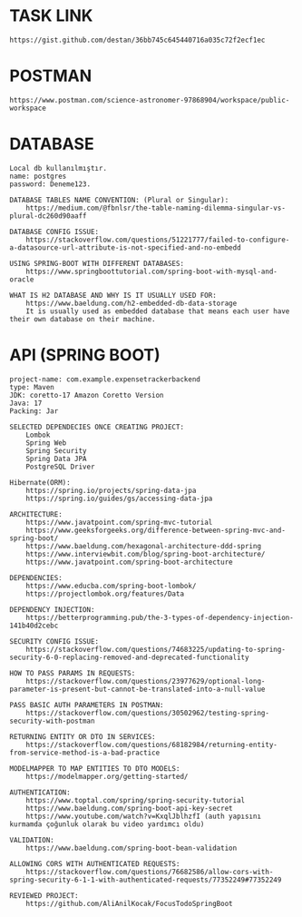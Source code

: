 ﻿# TASK LINK
    https://gist.github.com/destan/36bb745c645440716a035c72f2ecf1ec

# POSTMAN
    https://www.postman.com/science-astronomer-97868904/workspace/public-workspace

# DATABASE

	Local db kullanılmıştır.
	name: postgres
	password: Deneme123.

	DATABASE TABLES NAME CONVENTION: (Plural or Singular):
		https://medium.com/@fbnlsr/the-table-naming-dilemma-singular-vs-plural-dc260d90aaff

	DATABASE CONFIG ISSUE:
		https://stackoverflow.com/questions/51221777/failed-to-configure-a-datasource-url-attribute-is-not-specified-and-no-embedd

	USING SPRING-BOOT WITH DIFFERENT DATABASES:
		https://www.springboottutorial.com/spring-boot-with-mysql-and-oracle

    WHAT IS H2 DATABASE AND WHY IS IT USUALLY USED FOR:
        https://www.baeldung.com/h2-embedded-db-data-storage
        It is usually used as embedded database that means each user have their own database on their machine.

# API (SPRING BOOT)
	project-name: com.example.expensetrackerbackend
	type: Maven
	JDK: coretto-17 Amazon Coretto Version
	Java: 17
	Packing: Jar

	SELECTED DEPENDECIES ONCE CREATING PROJECT:
		Lombok
		Spring Web
		Spring Security
		Spring Data JPA
		PostgreSQL Driver

	Hibernate(ORM):
		https://spring.io/projects/spring-data-jpa
		https://spring.io/guides/gs/accessing-data-jpa

	ARCHITECTURE:
		https://www.javatpoint.com/spring-mvc-tutorial
		https://www.geeksforgeeks.org/difference-between-spring-mvc-and-spring-boot/
		https://www.baeldung.com/hexagonal-architecture-ddd-spring
		https://www.interviewbit.com/blog/spring-boot-architecture/
		https://www.javatpoint.com/spring-boot-architecture
	
	DEPENDENCIES:
		https://www.educba.com/spring-boot-lombok/
		https://projectlombok.org/features/Data
	
	DEPENDENCY INJECTION:
		https://betterprogramming.pub/the-3-types-of-dependency-injection-141b40d2cebc

	SECURITY CONFIG ISSUE:
		https://stackoverflow.com/questions/74683225/updating-to-spring-security-6-0-replacing-removed-and-deprecated-functionality
	
	HOW TO PASS PARAMS IN REQUESTS:
		https://stackoverflow.com/questions/23977629/optional-long-parameter-is-present-but-cannot-be-translated-into-a-null-value

	PASS BASIC AUTH PARAMETERS IN POSTMAN:
		https://stackoverflow.com/questions/30502962/testing-spring-security-with-postman

	RETURNING ENTITY OR DTO IN SERVICES:
		https://stackoverflow.com/questions/68182984/returning-entity-from-service-method-is-a-bad-practice

	MODELMAPPER TO MAP ENTITIES TO DTO MODELS:
		https://modelmapper.org/getting-started/

	AUTHENTICATION:
		https://www.toptal.com/spring/spring-security-tutorial
		https://www.baeldung.com/spring-boot-api-key-secret
		https://www.youtube.com/watch?v=KxqlJblhzfI (auth yapısını kurmamda çoğunluk olarak bu video yardımcı oldu)
	
	VALIDATION:
		https://www.baeldung.com/spring-boot-bean-validation
	
	ALLOWING CORS WITH AUTHENTICATED REQUESTS:
		https://stackoverflow.com/questions/76682586/allow-cors-with-spring-security-6-1-1-with-authenticated-requests/77352249#77352249
		
	REVIEWED PROJECT:
		https://github.com/AliAnilKocak/FocusTodoSpringBoot
